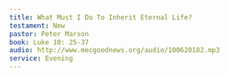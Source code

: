 ```yaml
---
title: What Must I Do To Inherit Eternal Life?
testament: New
pastor: Peter Marson
book: Luke 10: 25-37
audio: http://www.mecgoodnews.org/audio/100620182.mp3
service: Evening
---
```

